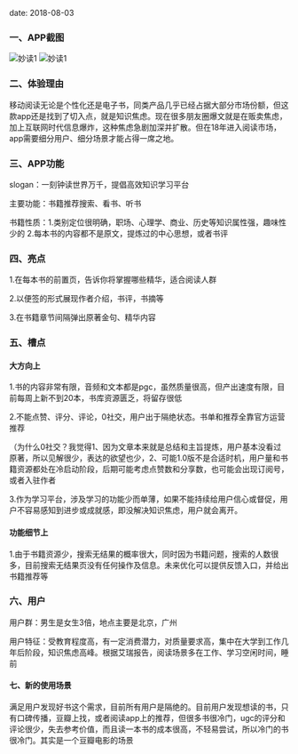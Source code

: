 
date: 2018-08-03

### 一、APP截图

![妙读1](../assets/img/post-img/产品体验/妙读/2.jpg)
![妙读1](../assets/img/post-img/产品体验/妙读/1.jpg)

### 二、体验理由

移动阅读无论是个性化还是电子书，同类产品几乎已经占据大部分市场份额，但这款app还是找到了切入点，就是知识焦虑。现在很多朋友圈爆文就是在贩卖焦虑，加上互联网时代信息爆炸，这种焦虑急剧加深并扩散。但在18年进入阅读市场，app需要细分用户、细分场景才能占得一席之地。

### 三、APP功能

slogan：一刻钟读世界万千，提倡高效知识学习平台

主要功能：书籍推荐搜索、看书、听书

书籍性质：1.类别定位很明确，职场、心理学、商业、历史等知识属性强，趣味性少的 2.每本书的内容都不是原文，提炼过的中心思想，或者书评

### 四、亮点

1.在每本书的前置页，告诉你将掌握哪些精华，适合阅读人群

2.以便签的形式展现作者介绍，书评，书摘等

3.在书籍章节间隔弹出原著金句、精华内容

### 五、槽点

#### 大方向上

1.书的内容非常有限，音频和文本都是pgc，虽然质量很高，但产出速度有限，目前每周上新不到20本，书库资源匮乏，将留存很低

2.不能点赞、评分、评论，0社交，用户出于隔绝状态。书单和推荐全靠官方运营推荐

（为什么0社交？我觉得1、因为文章本来就是总结和主旨提炼，用户基本没看过原著，所以见解很少，表达的欲望也少，2、可能1.0版不是合适时机，用户量和书籍资源都处在冷启动阶段，后期可能考虑点赞数和分享数，也可能会出现订阅号，或者入驻作者

3.作为学习平台，涉及学习的功能少而单薄，如果不能持续给用户信心或督促，用户不容易感知到进步或成就感，即没解决知识焦虑，用户就会离开。

#### 功能细节上

1.由于书籍资源少，搜索无结果的概率很大，同时因为书籍问题，搜索的人数很多，目前搜索无结果页没有任何操作及信息。未来优化可以提供反馈入口，并给出书籍推荐等 

### 六、用户

用户群：男生是女生3倍，地点主要是北京，广州

用户特征：受教育程度高，有一定消费潜力，对质量要求高，集中在大学到工作几年后阶段，知识焦虑高峰。根据艾瑞报告，阅读场景多在工作、学习空闲时间，睡前

#### 七、新的使用场景

满足用户发现好书这个需求，目前所有用户是隔绝的。目前用户发现想读的书，只有口碑传播，豆瓣上找，或者阅读app上的推荐，但很多书很冷门，ugc的评分和评论很少，失去参考价值，而且读一本书的成本很高，不轻易尝试，所以冷门的书很冷门。其实是一个豆瓣电影的场景




















